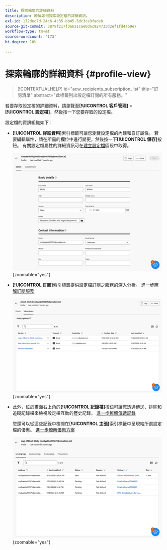 ```yaml
---
title: 探索輪廓的詳細資料
description: 瞭解如何探索設定檔的詳細資訊。
exl-id: 172dec7d-24c6-4c35-bb45-5dc3ce9fadeb
source-git-commit: 3879f217f3a6a1cae0d6c924733d2ef1fd4ab9e7
workflow-type: tm+mt
source-wordcount: '173'
ht-degree: 10%

---
```


# 探索輪廓的詳細資料 {#profile-view}

>[!CONTEXTUALHELP]
>id="acw_recipients_subscription_list"
>title="訂閱清單"
>abstract="此標籤列出設定檔訂閱的所有服務。"

若要存取設定檔的詳細資料，請瀏覽至&#x200B;**[!UICONTROL 客戶管理]** > **[!UICONTROL 設定檔]**，然後按一下您要存取的設定檔。

設定檔的資訊組織如下：

* **[!UICONTROL 詳細資料]**&#x200B;索引標籤可讓您瀏覽設定檔的內建和自訂屬性。 若要編輯屬性，請在所需的欄位中進行變更，然後按一下&#x200B;**[!UICONTROL 儲存]**&#x200B;按鈕。 有關設定檔屬性的詳細資訊可在[建立設定檔](create-profile.md)區段中取得。

  ![](assets/profile-details.png){zoomable="yes"}

* **[!UICONTROL 訂閱]**&#x200B;索引標籤提供設定檔訂閱之服務的深入分析。 [進一步瞭解訂閱服務](manage-services.md)

  ![](assets/profile-subscriptions.png){zoomable="yes"}

* 此外，位於畫面右上角的&#x200B;**[!UICONTROL 記錄檔]**&#x200B;按鈕可讓您透過傳送、排除和追蹤記錄檔來檢視設定檔互動的歷史記錄。 [進一步瞭解傳遞記錄](../monitor/delivery-logs.md)

  您還可以從這些記錄中檢閱在&#x200B;**[!UICONTROL 主張]**&#x200B;索引標籤中呈現給所選設定檔的優惠。 [進一步瞭解優惠方案](../msg/offers.md)

  ![](assets/profile-logs.png){zoomable="yes"}
